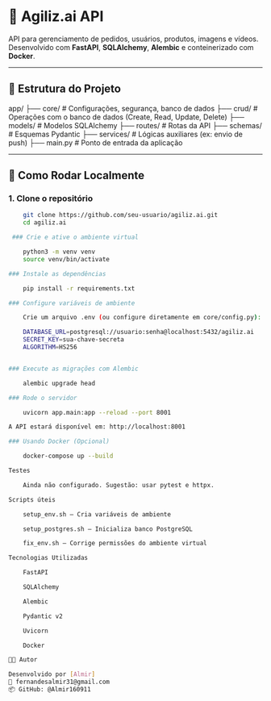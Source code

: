# 🧠 Agiliz.ai API

API para gerenciamento de pedidos, usuários, produtos, imagens e vídeos. Desenvolvido com **FastAPI**, **SQLAlchemy**, **Alembic** e conteinerizado com **Docker**.

---

## 📁 Estrutura do Projeto

app/
├── core/ # Configurações, segurança, banco de dados
├── crud/ # Operações com o banco de dados (Create, Read, Update, Delete)
├── models/ # Modelos SQLAlchemy
├── routes/ # Rotas da API
├── schemas/ # Esquemas Pydantic
├── services/ # Lógicas auxiliares (ex: envio de push)
├── main.py # Ponto de entrada da aplicação


---

## 🚀 Como Rodar Localmente

### 1. Clone o repositório

```bash
    git clone https://github.com/seu-usuario/agiliz.ai.git
    cd agiliz.ai

 ### Crie e ative o ambiente virtual

    python3 -m venv venv
    source venv/bin/activate

### Instale as dependências

    pip install -r requirements.txt

### Configure variáveis de ambiente

    Crie um arquivo .env (ou configure diretamente em core/config.py):

    DATABASE_URL=postgresql://usuario:senha@localhost:5432/agiliz.ai
    SECRET_KEY=sua-chave-secreta
    ALGORITHM=HS256


### Execute as migrações com Alembic

    alembic upgrade head

### Rode o servidor

    uvicorn app.main:app --reload --port 8001

A API estará disponível em: http://localhost:8001

### Usando Docker (Opcional)

    docker-compose up --build

Testes

    Ainda não configurado. Sugestão: usar pytest e httpx.

Scripts úteis

    setup_env.sh – Cria variáveis de ambiente

    setup_postgres.sh – Inicializa banco PostgreSQL

    fix_env.sh – Corrige permissões do ambiente virtual

Tecnologias Utilizadas

    FastAPI

    SQLAlchemy

    Alembic

    Pydantic v2

    Uvicorn

    Docker

🧑‍💻 Autor

Desenvolvido por [Almir]
📧 fernandesalmir31@gmail.com
📦 GitHub: @Almir160911